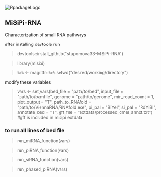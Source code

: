 
![RpackageLogo](https://user-images.githubusercontent.com/63005660/236967995-82baabed-6ebf-45e1-a2d2-7e5ab27451a2.png)



## MiSiPi-RNA
Characterization of small RNA pathways

after installing devtools run 
>devtools::install_github("stupornova33-MiSiPi-RNA")


>library(misipi)

>`%>%` <- magrittr::`%>%`
>setwd("desired/working/directory")

modify these variables


>vars <- set_vars(bed_file = "path/to/bed", input_file = "path/to/bamfile", 
>                 genome = "path/to/genome", min_read_count = 1, plot_output = "T", 
>                 path_to_RNAfold = "path/to/ViennaRNA/RNAfold.exe", pi_pal = "BlYel", si_pal = "RdYlBl", annotate_bed = "T",
>                 gff_file = "extdata/processed_dmel_annot.txt") #gff is included in misipi extdata


### to run all lines of bed file


>run_miRNA_function(vars)


>run_piRNA_function(vars)


>run_siRNA_function(vars)


>run_phased_piRNA(vars)
